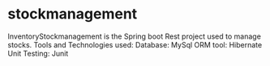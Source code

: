 # stockmanagement
InventoryStockmanagement is the Spring boot Rest project used to manage stocks.
Tools and Technologies used:
Database: MySql
ORM tool: Hibernate
Unit Testing: Junit
